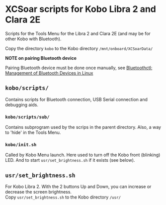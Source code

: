 # XCSoar scripts for Kobo Libra 2 and Clara 2E
Scripts for the Tools Menu for the Libra 2 and Clara 2E (and may be for other Kobo with Bluetooth).

Copy the directory ``kobo`` to the Kobo directory ``/mnt/onboard/XCSoarData/`` 

**NOTE on pairing Bluetooth device**

Pairing Bluetooth device must be done once manually, see
[Bluetoothctl: Management of Bluetooth Devices in Linux](https://smarttech101.com/bluetoothctl-management-of-bluetooth-devices-in-linux/)

## ``kobo/scripts/``
Contains scripts for Bluetooth connection, USB Serial connection and debugging aids.

### ``kobo/scripts/sub/``
Contains subprogram used by the scrips in the parent directory. Also, a way to 'hide' in the Tools Menu.

### ``kobo/init.sh``
Called by Kobo Menu launch. Here used to turn off the Kobo front (blinking) LED. And to start ``usr/set_brightness.sh``
if it exists (see below).

## ``usr/set_brightness.sh``
For Kobo Libra 2. With the 2 buttons Up and Down, you can increase or decrease the screen brightness. \
Copy ``usr/set_brightness.sh`` to the Kobo directory ``/usr/``
